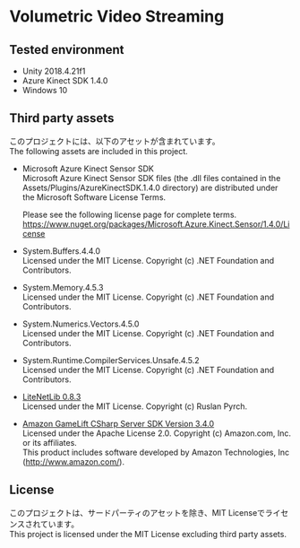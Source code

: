 # Volumetric Video Streaming

## Tested environment
- Unity 2018.4.21f1
- Azure Kinect SDK 1.4.0
- Windows 10

## Third party assets
このプロジェクトには、以下のアセットが含まれています。  
The following assets are included in this project.

- Microsoft Azure Kinect Sensor SDK  
  Microsoft Azure Kinect Sensor SDK files (the .dll files contained in the Assets/Plugins/AzureKinectSDK.1.4.0 directory) are distributed under the Microsoft Software License Terms.  

  Please see the following license page for complete terms.  
  https://www.nuget.org/packages/Microsoft.Azure.Kinect.Sensor/1.4.0/License

- System.Buffers.4.4.0  
  Licensed under the MIT License. Copyright (c) .NET Foundation and Contributors.

- System.Memory.4.5.3  
  Licensed under the MIT License. Copyright (c) .NET Foundation and Contributors.

- System.Numerics.Vectors.4.5.0  
  Licensed under the MIT License. Copyright (c) .NET Foundation and Contributors.

- System.Runtime.CompilerServices.Unsafe.4.5.2  
  Licensed under the MIT License. Copyright (c) .NET Foundation and Contributors.  

- [LiteNetLib 0.8.3](https://github.com/RevenantX/LiteNetLib/releases/tag/v0.8.3)  
  Licensed under the MIT License. Copyright (c) Ruslan Pyrch.

- [Amazon GameLift CSharp Server SDK Version 3.4.0](https://s3-us-west-2.amazonaws.com/gamelift-release/GameLift_09_03_2019.zip)  
  Licensed under the Apache License 2.0. Copyright (c) Amazon.com, Inc. or its affiliates.  
  This product includes software developed by Amazon Technologies, Inc (http://www.amazon.com/).

## License
このプロジェクトは、サードパーティのアセットを除き、MIT Licenseでライセンスされています。  
This project is licensed under the MIT License excluding third party assets.

